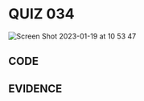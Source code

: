 # QUIZ 034

![Screen Shot 2023-01-19 at 10 53 47](https://user-images.githubusercontent.com/111819437/213337175-114f4e48-55fc-43ff-8ceb-56b912918261.png)




## CODE

## EVIDENCE
